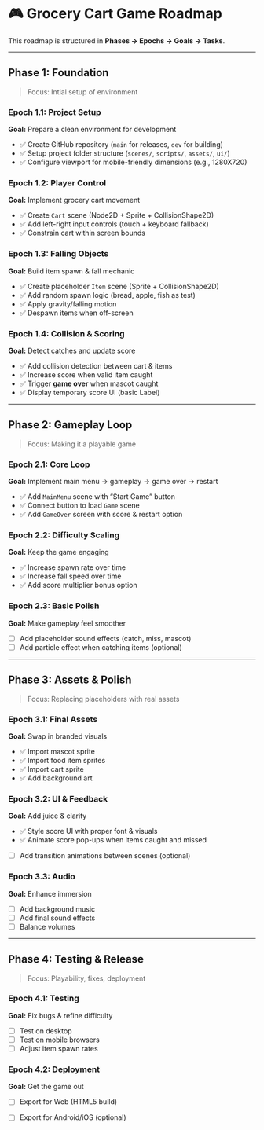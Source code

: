 # 🎮 Grocery Cart Game Roadmap

This roadmap is structured in **Phases → Epochs → Goals → Tasks**.

---

## **Phase 1: Foundation**

> Focus: Intial setup of environment

### **Epoch 1.1: Project Setup**

**Goal:** Prepare a clean environment for development
- ✅ Create GitHub repository (`main` for releases, `dev` for building)
- ✅ Setup project folder structure (`scenes/`, `scripts/`, `assets/`, `ui/`)
- ✅ Configure viewport for mobile-friendly dimensions (e.g., 1280X720)
### **Epoch 1.2: Player Control**

**Goal:** Implement grocery cart movement
- ✅ Create `Cart` scene (Node2D + Sprite + CollisionShape2D)
- ✅ Add left-right input controls (touch + keyboard fallback)
- ✅ Constrain cart within screen bounds

### **Epoch 1.3: Falling Objects**

**Goal:** Build item spawn & fall mechanic
- ✅ Create placeholder `Item` scene (Sprite + CollisionShape2D)
- ✅ Add random spawn logic (bread, apple, fish as test)
- ✅ Apply gravity/falling motion
- ✅ Despawn items when off-screen

### **Epoch 1.4: Collision & Scoring**

**Goal:** Detect catches and update score
- ✅ Add collision detection between cart & items
- ✅ Increase score when valid item caught
- ✅ Trigger **game over** when mascot caught
- ✅ Display temporary score UI (basic Label)

---

## **Phase 2: Gameplay Loop**

> Focus: Making it a playable game

### **Epoch 2.1: Core Loop**

**Goal:** Implement main menu → gameplay → game over → restart
- ✅ Add `MainMenu` scene with “Start Game” button
- ✅ Connect button to load `Game` scene
- ✅ Add `GameOver` screen with score & restart option

### **Epoch 2.2: Difficulty Scaling**

**Goal:** Keep the game engaging
- ✅ Increase spawn rate over time
- ✅ Increase fall speed over time
- ✅ Add score multiplier bonus option

### **Epoch 2.3: Basic Polish**

**Goal:** Make gameplay feel smoother
- [ ] Add placeholder sound effects (catch, miss, mascot)
- [ ] Add particle effect when catching items (optional)

---

## **Phase 3: Assets & Polish**

> Focus: Replacing placeholders with real assets

### **Epoch 3.1: Final Assets**

**Goal:** Swap in branded visuals
- ✅ Import mascot sprite
- ✅ Import food item sprites
- ✅ Import cart sprite
- ✅ Add background art

### **Epoch 3.2: UI & Feedback**

**Goal:** Add juice & clarity
- ✅ Style score UI with proper font & visuals
- ✅ Animate score pop-ups when items caught and missed
- [ ] Add transition animations between scenes (optional)

### **Epoch 3.3: Audio**

**Goal:** Enhance immersion
- [ ] Add background music
- [ ] Add final sound effects
- [ ] Balance volumes

---

## **Phase 4: Testing & Release**

> Focus: Playability, fixes, deployment

### **Epoch 4.1: Testing**

**Goal:** Fix bugs & refine difficulty
- [ ] Test on desktop
- [ ] Test on mobile browsers
- [ ] Adjust item spawn rates

### **Epoch 4.2: Deployment**

**Goal:** Get the game out
- [ ] Export for Web (HTML5 build)
- [ ] Export for Android/iOS (optional)

